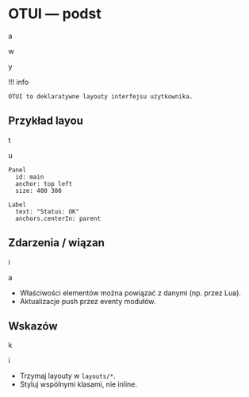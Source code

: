 # OTUI — podst

a

w

y

!!! info

    OTUI to deklaratywne layouty interfejsu użytkownika.

## Przykład layou

t

u

```otui
Panel
  id: main
  anchor: top left
  size: 400 300

Label
  text: "Status: OK"
  anchors.centerIn: parent

```

## Zdarzenia / wiązan

i

a

- Właściwości elementów można powiązać z danymi (np. przez Lua).
- Aktualizacje push przez eventy modułów.

## Wskazów

k

i

- Trzymaj layouty w `layouts/*`.
- Styluj wspólnymi klasami, nie inline.
